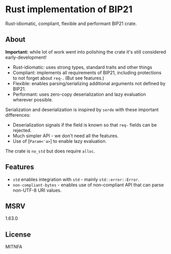 # Rust implementation of BIP21

Rust-idiomatic, compliant, flexible and performant BIP21 crate.

## About

**Important:** while lot of work went into polishing the crate it's still considered
early-development!

* Rust-idiomatic: uses strong types, standard traits and other things
* Compliant: implements all requirements of BIP21, including protections to not forget about
             `req-`. (But see features.)
* Flexible: enables parsing/serializing additional arguments not defined by BIP21.
* Performant: uses zero-copy deserialization and lazy evaluation wherever possible.

Serialization and deserialization is inspired by `serde` with these important differences:

* Deserialization signals if the field is known so that `req-` fields can be rejected.
* Much simpler API - we don't need all the features.
* Use of [`Param<'a>`] to enable lazy evaluation.

The crate is `no_std` but does require `alloc`.

## Features    

* `std` enables integration with `std` - mainly `std::error::Error`.
* `non-compliant-bytes` - enables use of non-compliant API that can parse non-UTF-8 URI values.

## MSRV

1.63.0

## License

MITNFA
